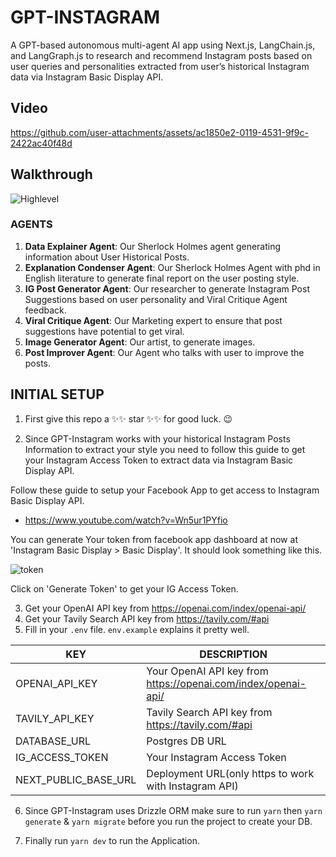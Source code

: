 

# GPT-INSTAGRAM

A GPT-based autonomous multi-agent AI app using Next.js, LangChain.js, and LangGraph.js to research and recommend Instagram posts based on user queries and personalities extracted from user’s historical Instagram data via Instagram Basic Display API.


## Video

https://github.com/user-attachments/assets/ac1850e2-0119-4531-9f9c-2422ac40f48d

## Walkthrough

![Highlevel](https://github.com/user-attachments/assets/b9f0fb41-8428-460d-b2ab-7f9dbeb0ba8e)

### AGENTS
1.  **Data Explainer Agent**: Our Sherlock Holmes agent generating information about User Historical Posts.
2.  **Explanation Condenser Agent**:  Our Sherlock Holmes Agent with phd in English literature to generate final report on the user posting style.
3.  **IG Post Generator Agent**: Our researcher to generate Instagram Post Suggestions based on user personality and Viral Critique Agent feedback.
4.  **Viral Critique Agent**: Our Marketing expert to ensure that post suggestions have potential to get viral.
5.  **Image Generator Agent**: Our artist, to generate images.
6.  **Post Improver Agent**: Our Agent who talks with user to improve the posts.

## INITIAL SETUP

1. First give this repo a ✨✨ star ✨✨ for good luck. 😉

2. Since GPT-Instagram works with your historical Instagram Posts
    Information to extract your style you need to follow this guide to
    get your Instagram Access Token to extract data via Instagram Basic
    Display API.

Follow these guide to setup your Facebook App to get access to Instagram Basic Display API.

 - https://www.youtube.com/watch?v=Wn5ur1PYfio

You can generate Your token from facebook app dashboard at now at 'Instagram Basic Display > Basic Display'. It should look something like this.

![token](https://github.com/user-attachments/assets/bb7f29e6-6a2f-4fa7-bb6b-6fe6de252529)

Click on 'Generate Token' to get your IG Access Token.


3. Get your OpenAI API key from https://openai.com/index/openai-api/
4. Get your Tavily Search API key from https://tavily.com/#api
5. Fill in your `.env`  file. `env.example` explains it pretty well.

| KEY | DESCRIPTION |
|--|--|
| OPENAI_API_KEY | Your OpenAI API key from https://openai.com/index/openai-api/  |
| TAVILY_API_KEY| Tavily Search API key from https://tavily.com/#api |
| DATABASE_URL| Postgres DB URL  |
| IG_ACCESS_TOKEN| Your Instagram Access Token |
| NEXT_PUBLIC_BASE_URL| Deployment URL(only https to work with Instagram API) |



6. Since GPT-Instagram uses Drizzle ORM make sure to run `yarn` then `yarn generate` & `yarn migrate` before you run the project to create your DB.

7. Finally run `yarn dev` to run the Application.

